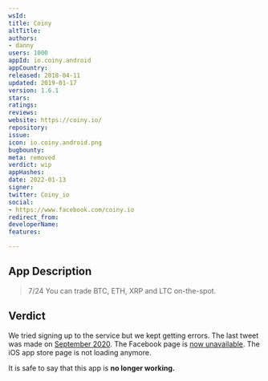 ```yaml
---
wsId: 
title: Coiny
altTitle: 
authors:
- danny
users: 1000
appId: io.coiny.android
appCountry: 
released: 2018-04-11
updated: 2019-01-17
version: 1.6.1
stars: 
ratings: 
reviews: 
website: https://coiny.io/
repository: 
issue: 
icon: io.coiny.android.png
bugbounty: 
meta: removed
verdict: wip
appHashes: 
date: 2022-01-13
signer: 
twitter: Coiny_io
social:
- https://www.facebook.com/coiny.io
redirect_from: 
developerName: 
features: 

---
```


## App Description

> 7/24 You can trade BTC, ETH, XRP and LTC on-the-spot.

## Verdict

We tried signing up to the service but we kept getting errors. The last tweet was made on [September 2020](https://twitter.com/Coiny_io/status/1323594487667564544). The Facebook page is [now unavailable](https://www.facebook.com/coiny.io/). The iOS app store page is not loading anymore. 

It is safe to say that this app is **no longer working.**
